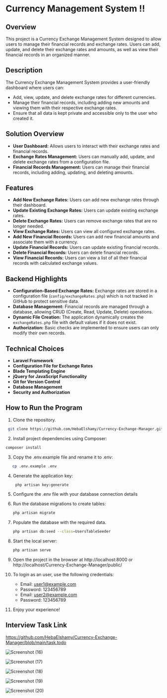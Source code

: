 
# Currency Management System !!

## Overview
This project is a Currency Exchange Management System designed to allow users to manage their financial records and exchange rates. Users can add, update, and delete their exchange rates and amounts, as well as view their financial records in an organized manner.
## Description

The Currency Exchange Management System provides a user-friendly dashboard where users can:
- Add, view, update, and delete exchange rates for different currencies.
- Manage their financial records, including adding new amounts and viewing them with their respective exchange rates.
- Ensure that all data is kept private and accessible only to the user who created it.

## Solution Overview

- **User Dashboard:** Allows users to interact with their exchange rates and financial records.
- **Exchange Rates Management:** Users can manually add, update, and delete exchange rates from a configuration file.
- **Financial Records Management:** Users can manage their financial records, including adding, updating, and deleting amounts.

## Features

- **Add New Exchange Rates:** Users can add new exchange rates through their dashboard.
- **Update Existing Exchange Rates:** Users can update existing exchange rates.
- **Delete Exchange Rates:** Users can remove exchange rates that are no longer needed.
- **View Exchange Rates:** Users can view all configured exchange rates.
- **Add New Financial Records:** Users can add new financial amounts and associate them with a currency.
- **Update Financial Records:** Users can update existing financial records.
- **Delete Financial Records:** Users can delete financial records.
- **View Financial Records:** Users can view a list of all their financial records with calculated exchange values.

## Backend Highlights

- **Configuration-Based Exchange Rates:** Exchange rates are stored in a configuration file (`config/exchangeRates.php`) which is not tracked in GitHub to protect sensitive data.
- **Database Management:** Financial records are managed through a database, allowing CRUD (Create, Read, Update, Delete) operations.
- **Dynamic File Creation:** The application dynamically creates the `exchangeRates.php` file with default values if it does not exist.
- **Authorization:** Basic checks are implemented to ensure users can only modify their own records.
## Technical Choices

- **Laravel Framework**
- **Configuration File for Exchange Rates**
- **Blade Templating Engine**
- **jQuery for JavaScript Functionality**
- **Git for Version Control**
- **Database Management**
- **Security and Authorization**
## How to Run the Program
1. Clone the repository.
  ```bash
   git clone https://github.com/HebaElshamy/Currency-Exchange-Manager.git

```
 2.  Install project dependencies using Composer:
   ```bash
   composer install
```
3. Copy the .env.example file and rename it to .env:
 ```bash
    cp .env.example .env
```
4. Generate the application key:
   ```bash
    php artisan key:generate
5. Configure the .env file with your database connection details   
6. Run the database migrations to create tables:
    ```bash
    php artisan migrate
7. Populate the database with the required data.
    ```bash
    php artisan db:seed --class=UsersTableSeeder
8. Start the local server:
    ```bash
    php artisan serve    
    
9. Open the project in the browser at http://localhost:8000
   or http://localhost/Currency-Exchange-Manager/public/
11. To login as an user, use the following credentials:
    
    - Email: user1@example.com
    - Password: 123456789
    - Email: user2@example.com
    - Password: 123456789
12. Enjoy your experience!
## Interview Task Link
https://github.com/HebaElshamy/Currency-Exchange-Manager/blob/main/task.todo

![Screenshot (16)](https://github.com/user-attachments/assets/84f60079-ba17-4981-b54a-fc41fa300b28)

![Screenshot (17)](https://github.com/user-attachments/assets/15ea677c-ace4-44e9-b460-1ae934749605)

![Screenshot (18)](https://github.com/user-attachments/assets/d8f135fe-a316-4d6d-a742-a00d51097408)

![Screenshot (19)](https://github.com/user-attachments/assets/d563d62f-e9a1-4dbc-ad08-1a2eb94b5aab)

![Screenshot (20)](https://github.com/user-attachments/assets/cbd9e750-0485-4925-9db6-e112abc1039b)














